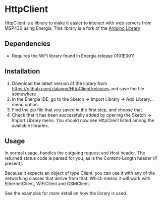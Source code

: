 # HttpClient

HttpClient is a library to make it easier to interact with web servers from MSP430 using Energia.
This library is a fork of the [Arduino Library](https://github.com/amcewen/HttpClient)

## Dependencies

- Requires the WiFi library found in Energia release 0101E0011 

## Installation

1. Download the latest version of the library from https://github.com/zlalanne/HttpClient/releases and save the file somewhere
1. In the Energia IDE, go to the Sketch -> Import Library -> Add Library... menu option
1. Find the zip file that you saved in the first step, and choose that
1. Check that it has been successfully added by opening the Sketch -> Import Library menu.  You should now see HttpClient listed among the available libraries.

## Usage

In normal usage, handles the outgoing request and Host header.  The returned status code is parsed for you, as is the Content-Length header (if present).

Because it expects an object of type Client, you can use it with any of the networking classes that derive from that.  Which means it will work with EthernetClient, WiFiClient and GSMClient.

See the examples for more detail on how the library is used.

